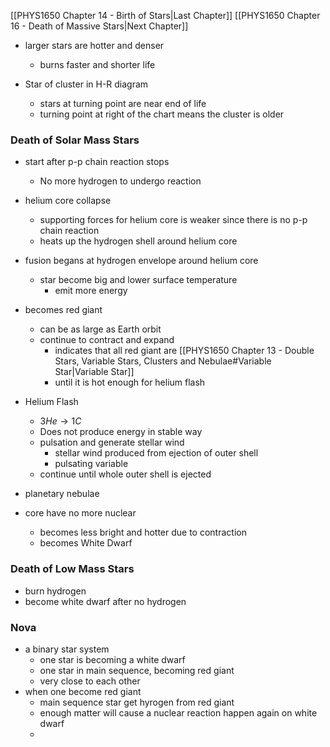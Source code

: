 
[[PHYS1650 Chapter 14 - Birth of Stars|Last Chapter]]  [[PHYS1650 Chapter 16 - Death of Massive Stars|Next Chapter]]

- larger stars are hotter and denser
	- burns faster and shorter life


- Star of cluster in H-R diagram
	- stars at turning point are near end of life
	- turning point at right of the chart means the cluster is older


### Death of Solar Mass Stars
- start after p-p chain reaction stops
	- No more hydrogen to undergo reaction
- helium core collapse
	- supporting forces for helium core is weaker since there is no p-p chain reaction
	- heats up the hydrogen shell around helium core
- fusion begans at hydrogen envelope around helium core
	- star become big and lower surface temperature
		- emit more energy
- becomes red giant
	- can be as large as Earth orbit
	- continue to contract and expand
		- indicates that all red giant are [[PHYS1650 Chapter 13 - Double Stars, Variable Stars, Clusters and Nebulae#Variable Star|Variable Star]]
		- until it is hot enough for helium flash
- Helium Flash
	- $3 He \rightarrow 1 C$
	- Does not produce energy in stable way
	- pulsation and generate stellar wind
		- stellar wind produced from ejection of outer shell
		- pulsating variable
	- continue until whole outer shell is ejected
- planetary nebulae

- core have no more nuclear
	- becomes less bright and hotter due to contraction
	- becomes White Dwarf



### Death of Low Mass Stars
- burn hydrogen
- become white dwarf after no hydrogen



### Nova
- a binary star system
	- one star is becoming a white dwarf
	- one star in main sequence, becoming red giant
	- very close to each other
- when one become red giant
	- main sequence star get hyrogen from red giant
	- enough matter will cause a nuclear reaction happen again on white dwarf
	- 